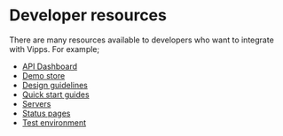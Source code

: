 <!-- START_METADATA
---
sidebar_position: 40
sidebar_title: "Developer resources"
hide_table_of_contents: true
pagination_next: null
pagination_prev: null
---
END_METADATA -->

# Developer resources

There are many resources available to developers who want to integrate with Vipps. For example;

* [API Dashboard](api-dashboard.md)
* [Demo store](demo-store.md)
* [Design guidelines](design-guidelines.md)
* [Quick start guides](quick-start-guides.md)
* [Servers](servers.md)
* [Status pages](status-pages.md)
* [Test environment](test-environment.md)
